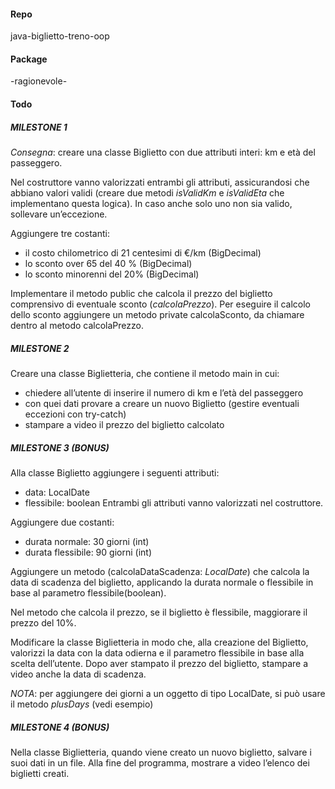 #### Repo
java-biglietto-treno-oop

#### Package 
-ragionevole-

#### Todo
##### MILESTONE 1
*Consegna*: creare una classe Biglietto con due attributi interi: km e età del passeggero.

Nel costruttore vanno valorizzati entrambi gli attributi, assicurandosi che abbiano valori validi
(creare due metodi *isValidKm* e *isValidEta* che implementano questa logica). In caso anche
solo uno non sia valido, sollevare un’eccezione.

Aggiungere tre costanti:
-  il costo chilometrico di 21 centesimi di €/km (BigDecimal)
- lo sconto over 65 del 40 % (BigDecimal)
- lo sconto minorenni del 20% (BigDecimal)

Implementare il metodo public che calcola il prezzo del biglietto comprensivo di eventuale
sconto (*calcolaPrezzo*). Per eseguire il calcolo dello sconto aggiungere un metodo private
calcolaSconto, da chiamare dentro al metodo calcolaPrezzo.

##### MILESTONE 2
Creare una classe Biglietteria, che contiene il metodo main in cui:
- chiedere all’utente di inserire il numero di km e l’età del passeggero
- con quei dati provare a creare un nuovo Biglietto (gestire eventuali eccezioni con
try-catch)
- stampare a video il prezzo del biglietto calcolato

##### MILESTONE 3 (BONUS)
Alla classe Biglietto aggiungere i seguenti attributi:
- data: LocalDate
- flessibile: boolean
Entrambi gli attributi vanno valorizzati nel costruttore.

Aggiungere due costanti:
- durata normale: 30 giorni (int)
- durata flessibile: 90 giorni (int)

Aggiungere un metodo (calcolaDataScadenza: *LocalDate*) che calcola la data di scadenza
del biglietto, applicando la durata normale o flessibile in base al parametro
flessibile(boolean).

Nel metodo che calcola il prezzo, se il biglietto è flessibile, maggiorare il prezzo del 10%.

Modificare la classe Biglietteria in modo che, alla creazione del Biglietto, valorizzi la data con
la data odierna e il parametro flessibile in base alla scelta dell’utente.
Dopo aver stampato il prezzo del biglietto, stampare a video anche la data di scadenza.

*NOTA*: per aggiungere dei giorni a un oggetto di tipo LocalDate, si può usare il metodo
*plusDays* (vedi esempio)

##### MILESTONE 4 (BONUS)
Nella classe Biglietteria, quando viene creato un nuovo biglietto, salvare i suoi dati in un file.
Alla fine del programma, mostrare a video l’elenco dei biglietti creati.